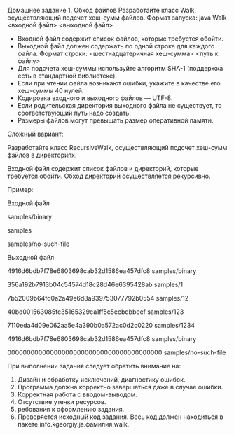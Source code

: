 Домашнее задание 1. Обход файлов
Разработайте класс Walk, осуществляющий подсчет хеш-сумм файлов.
Формат запуска:
java Walk <входной файл> <выходной файл>
- Входной файл содержит список файлов, которые требуется обойти.
- Выходной файл должен содержать по одной строке для каждого файла. Формат строки:
  <шестнадцатеричная хеш-сумма> <путь к файлу>
- Для подсчета хеш-суммы используйте алгоритм SHA-1 (поддержка есть в стандартной библиотеке).
- Если при чтении файла возникают ошибки, укажите в качестве его хеш-суммы 40 нулей.
- Кодировка входного и выходного файлов — UTF-8.
- Если родительская директория выходного файла не существует, то соответствующий путь надо создать.
- Размеры файлов могут превышать размер оперативной памяти.

                                        
Сложный вариант:

Разработайте класс RecursiveWalk, осуществляющий подсчет хеш-сумм файлов в директориях.

Входной файл содержит список файлов и директорий, которые требуется обойти. Обход директорий осуществляется рекурсивно.

Пример:

Входной файл

samples/binary

samples

samples/no-such-file
                        
Выходной файл

4916d6bdb7f78e6803698cab32d1586ea457dfc8 samples/binary

356a192b7913b04c54574d18c28d46e6395428ab samples/1

7b52009b64fd0a2a49e6d8a939753077792b0554 samples/12

40bd001563085fc35165329ea1ff5c5ecbdbbeef samples/123

7110eda4d09e062aa5e4a390b0a572ac0d2c0220 samples/1234

4916d6bdb7f78e6803698cab32d1586ea457dfc8 samples/binary

0000000000000000000000000000000000000000 samples/no-such-file
                        
При выполнении задания следует обратить внимание на:
1. Дизайн и обработку исключений, диагностику ошибок.
2. Программа должна корректно завершаться даже в случае ошибки.
3. Корректная работа с вводом-выводом.
4. Отсутствие утечки ресурсов.
5. ребования к оформлению задания.
6. Проверяется исходный код задания.
Весь код должен находиться в пакете info.kgeorgiy.ja.фамилия.walk.

